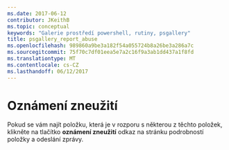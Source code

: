 ```yaml
---
ms.date: 2017-06-12
contributor: JKeithB
ms.topic: conceptual
keywords: "Galerie prostředí powershell, rutiny, psgallery"
title: psgallery_report_abuse
ms.openlocfilehash: 989860a9be3a182f54a055724b8a26be3a286a7c
ms.sourcegitcommit: 75f70c7df01eea5e7a2c16f9a3ab1dd437a1f8fd
ms.translationtype: MT
ms.contentlocale: cs-CZ
ms.lasthandoff: 06/12/2017
---
```

# <a name="report-abuse"></a>Oznámení zneužití

Pokud se vám najít položku, která je v rozporu s některou z těchto položek, klikněte na tlačítko **oznámení zneužití** odkaz na stránku podrobností položky a odeslání zprávy.

